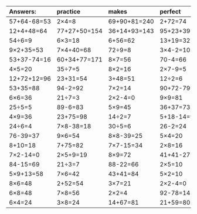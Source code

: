 | Answers: | practice | makes | perfect | ! |
| :--- | :--- | :--- | :--- | :--- |
| 57+64-68=53 | 2×4=8 | 69+90+81=240 | 2+72=74 | 84-28=56 | 
| 12+4+48=64 | 77+27+50=154 | 36+14+93=143 | 95+23+39=157 | 65+5-15=55 | 
| 54÷6=9 | 6×3=18 | 6+56=62 | 13+19=32 | 3×2-4=2 | 
| 9×2+35=53 | 7×4+40=68 | 72÷9=8 | 3×4-2=10 | 99-19=80 | 
| 53+37-74=16 | 60+34+77=171 | 8×7=56 | 70-4=66 | 10+93-54=49 | 
| 4×5=20 | 35÷7=5 | 8×2=16 | 2×7-9=5 | 36+39=75 | 
| 12+72+12=96 | 23+31=54 | 3+48=51 | 12÷2=6 | 8×5=40 | 
| 53+35=88 | 94-2=92 | 7×2=14 | 90+72-79=83 | 9×8=72 | 
| 6×6=36 | 21÷7=3 | 2×2-4=0 | 9×9=81 | 9÷9=1 | 
| 25÷5=5 | 89-6=83 | 5×9=45 | 36+37=73 | 62+16-74=4 | 
| 4×9=36 | 23+75=98 | 14÷2=7 | 5+18-14=9 | 7×5=35 | 
| 24÷6=4 | 7×8-38=18 | 30÷5=6 | 26-2=24 | 6×9=54 | 
| 76-39=37 | 9×6=54 | 8×8-39=25 | 5×4=20 | 35+24-52=7 | 
| 8+10=18 | 7+75=82 | 7×7-15=34 | 2×8=16 | 50+43=93 | 
| 7×2-14=0 | 2×5+9=19 | 8×9=72 | 41+41-27=55 | 82+4=86 | 
| 84-15=69 | 21÷3=7 | 88-22=66 | 2×5=10 | 37+57+6=100 | 
| 5×9+13=58 | 7×6=42 | 43+41=84 | 5×2=10 | 55+21-73=3 | 
| 8×6=48 | 2+52=54 | 3×7=21 | 2×2-4=0 | 30÷6=5 | 
| 6×8=48 | 7×8=56 | 2×2=4 | 92-78=14 | 74+16=90 | 
| 6×4=24 | 3×8=24 | 14+67=81 | 21+59=80 | 2×6=12 | 
